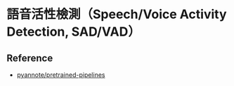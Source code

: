 # 語音活性檢測（Speech/Voice Activity Detection, SAD/VAD）


## Reference
- [pyannote/pretrained-pipelines](https://huggingface.co/spaces/pyannote/pretrained-pipelines/tree/main)